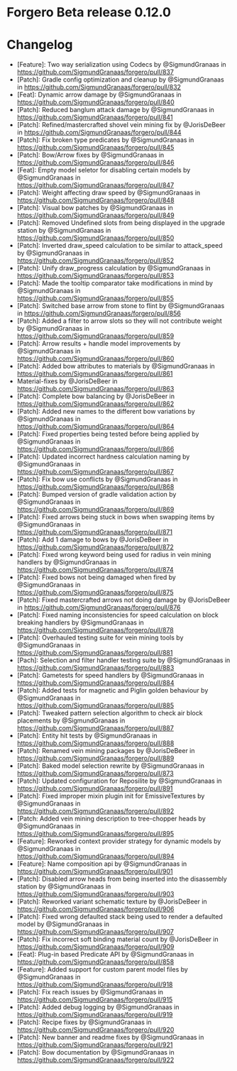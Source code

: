 # Forgero Beta release 0.12.0

# Changelog

* [Feature]: Two way serialization using Codecs by @SigmundGranaas in https://github.com/SigmundGranaas/forgero/pull/837
* [Patch]: Gradle config optimization and cleanup by @SigmundGranaas
  in https://github.com/SigmundGranaas/forgero/pull/832
* [Feat]: Dynamic arrow damage by @SigmundGranaas in https://github.com/SigmundGranaas/forgero/pull/840
* [Patch]: Reduced banglum attack damage by @SigmundGranaas in https://github.com/SigmundGranaas/forgero/pull/841
* [Patch]: Refined/mastercrafted shovel vein mining fix by @JorisDeBeer
  in https://github.com/SigmundGranaas/forgero/pull/844
* [Patch]: Fix broken type predicates by @SigmundGranaas in https://github.com/SigmundGranaas/forgero/pull/845
* [Patch]: Bow/Arrow fixes by @SigmundGranaas in https://github.com/SigmundGranaas/forgero/pull/846
* [Feat]: Empty model seletor for disabling certain models by @SigmundGranaas
  in https://github.com/SigmundGranaas/forgero/pull/847
* [Patch]: Weight affecting draw speed by @SigmundGranaas in https://github.com/SigmundGranaas/forgero/pull/848
* [Patch]: Visual bow patches by @SigmundGranaas in https://github.com/SigmundGranaas/forgero/pull/849
* [Patch]: Removed Undefined slots from being displayed in the upgrade station by @SigmundGranaas
  in https://github.com/SigmundGranaas/forgero/pull/850
* [Patch]: Inverted draw_speed calculation to be similar to attack_speed by @SigmundGranaas
  in https://github.com/SigmundGranaas/forgero/pull/852
* [Patch]: Unify draw_progress calculation by @SigmundGranaas in https://github.com/SigmundGranaas/forgero/pull/853
* [Patch]: Made the tooltip comparator take modifications in mind by @SigmundGranaas
  in https://github.com/SigmundGranaas/forgero/pull/855
* [Patch]: Switched base arrow from stone to flint by @SigmundGranaas
  in https://github.com/SigmundGranaas/forgero/pull/856
* [Patch]: Added a filter to arrow slots so they will not contribute weight by @SigmundGranaas
  in https://github.com/SigmundGranaas/forgero/pull/859
* [Patch]: Arrow results + handle model improvements by @SigmundGranaas
  in https://github.com/SigmundGranaas/forgero/pull/860
* [Patch]: Added bow attributes to materials by @SigmundGranaas in https://github.com/SigmundGranaas/forgero/pull/861
* Material-fixes by @JorisDeBeer in https://github.com/SigmundGranaas/forgero/pull/863
* [Patch]: Complete bow balancing by @JorisDeBeer in https://github.com/SigmundGranaas/forgero/pull/862
* [Patch]: Added new names to the different bow variations by @SigmundGranaas
  in https://github.com/SigmundGranaas/forgero/pull/864
* [Patch]: Fixed properties being tested before being applied by @SigmundGranaas
  in https://github.com/SigmundGranaas/forgero/pull/866
* [Patch]: Updated incorrect hardness calculation naming by @SigmundGranaas
  in https://github.com/SigmundGranaas/forgero/pull/867
* [Patch]: Fix bow use conflicts by @SigmundGranaas in https://github.com/SigmundGranaas/forgero/pull/868
* [Patch]: Bumped version of gradle validation action by @SigmundGranaas
  in https://github.com/SigmundGranaas/forgero/pull/869
* [Patch]: Fixed arrows being stuck in bows when swapping items by @SigmundGranaas
  in https://github.com/SigmundGranaas/forgero/pull/871
* [Patch]: Add 1 damage to bows by @JorisDeBeer in https://github.com/SigmundGranaas/forgero/pull/872
* [Patch]: Fixed wrong keyword being used for radius in vein mining handlers by @SigmundGranaas
  in https://github.com/SigmundGranaas/forgero/pull/874
* [Patch]: Fixed bows not being damaged when fired by @SigmundGranaas
  in https://github.com/SigmundGranaas/forgero/pull/875
* [Patch]: Fixed mastercrafted arrows not doing damage by @JorisDeBeer
  in https://github.com/SigmundGranaas/forgero/pull/876
* [Patch]: Fixed naming inconsistencies for speed calculation on block breaking handlers by @SigmundGranaas
  in https://github.com/SigmundGranaas/forgero/pull/878
* [Patch]: Overhauled testing suite for vein mining tools by @SigmundGranaas
  in https://github.com/SigmundGranaas/forgero/pull/881
* [Pach]: Selection and filter handler testing suite by @SigmundGranaas
  in https://github.com/SigmundGranaas/forgero/pull/883
* [Patch]: Gametests for speed handlers by @SigmundGranaas in https://github.com/SigmundGranaas/forgero/pull/884
* [Patch]: Added tests for magnetic and Piglin golden behaviour by @SigmundGranaas
  in https://github.com/SigmundGranaas/forgero/pull/885
* [Patch]: Tweaked pattern selection algorithm to check air block placements by @SigmundGranaas
  in https://github.com/SigmundGranaas/forgero/pull/887
* [Patch]: Entity hit tests by @SigmundGranaas in https://github.com/SigmundGranaas/forgero/pull/888
* [Patch]: Renamed vein mining packages by @JorisDeBeer in https://github.com/SigmundGranaas/forgero/pull/889
* [Patch]: Baked model selection rewrite by @SigmundGranaas in https://github.com/SigmundGranaas/forgero/pull/873
* [Patch]: Updated configuration for Reposilite by @SigmundGranaas in https://github.com/SigmundGranaas/forgero/pull/891
* [Patch]: Fixed improper mixin plugin init for EmissiveTextures by @SigmundGranaas
  in https://github.com/SigmundGranaas/forgero/pull/892
* [Patch: Added vein mining description to tree-chopper heads by @SigmundGranaas
  in https://github.com/SigmundGranaas/forgero/pull/895
* [Feature]: Reworked context provider strategy for dynamic models by @SigmundGranaas
  in https://github.com/SigmundGranaas/forgero/pull/894
* [Feature]: Name composition api by @SigmundGranaas in https://github.com/SigmundGranaas/forgero/pull/901
* [Patch]: Disabled arrow heads from being inserted into the disassembly station by @SigmundGranaas
  in https://github.com/SigmundGranaas/forgero/pull/903
* [Patch]: Reworked variant schematic texture by @JorisDeBeer in https://github.com/SigmundGranaas/forgero/pull/906
* [Patch]: Fixed wrong defaulted stack being used to render a defaulted model by @SigmundGranaas
  in https://github.com/SigmundGranaas/forgero/pull/907
* [Patch]: Fix incorrect soft binding material count by @JorisDeBeer
  in https://github.com/SigmundGranaas/forgero/pull/909
* [Feat]: Plug-in based Predicate API by @SigmundGranaas in https://github.com/SigmundGranaas/forgero/pull/858
* [Feature]: Added support for custom parent model files by @SigmundGranaas
  in https://github.com/SigmundGranaas/forgero/pull/918
* [Patch]: Fix reach issues by @SigmundGranaas in https://github.com/SigmundGranaas/forgero/pull/915
* [Patch]: Added debug logging by @SigmundGranaas in https://github.com/SigmundGranaas/forgero/pull/919
* [Patch]: Recipe fixes by @SigmundGranaas in https://github.com/SigmundGranaas/forgero/pull/920
* [Patch]: New banner and readme fixes by @SigmundGranaas in https://github.com/SigmundGranaas/forgero/pull/921
* [Patch]: Bow documentation by @SigmundGranaas in https://github.com/SigmundGranaas/forgero/pull/922
